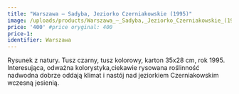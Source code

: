 ```yaml
---
title: "Warszawa – Sadyba, Jeziorko Czerniakowskie (1995)"
image: /uploads/products/Warszawa_–_Sadyba,_Jeziorko_Czerniakowskie_(1995).jpg
price: '400' #price oryginal: 400
price-1:
identifier: Warszawa
---
```


Rysunek z natury. Tusz czarny, tusz kolorowy, karton 35x28 cm, rok 1995.
Interesująca, odważna kolorystyka,ciekawie rysowana roślinność nadwodna dobrze oddają klimat i nastój nad jeziorkiem Czerniakowskim wczesną jesienią.